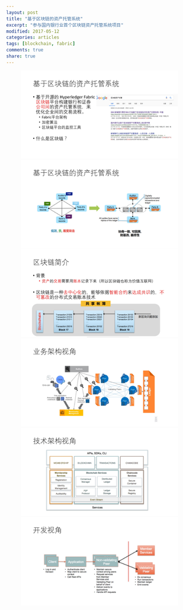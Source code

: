 ```yaml
---
layout: post
title: "基于区块链的资产托管系统"
excerpt: "参与国内银行业首个区块链资产托管系统项目"
modified: 2017-05-12
categories: articles
tags: [blockchain, fabric]
comments: true
share: true
---
```



<figure>
	<a href="../../images/20161120/Slide38.jpg"><img src="../../images/20161120/Slide38.jpg" alt="image"></a>
	<a href="../../images/20161120/Slide39.jpg"><img src="../../images/20161120/Slide39.jpg" alt="image"></a>
	<a href="../../images/20161120/Slide40.jpg"><img src="../../images/20161120/Slide40.jpg" alt="image"></a>
	<a href="../../images/20161120/Slide41.jpg"><img src="../../images/20161120/Slide41.jpg" alt="image"></a>
	<a href="../../images/20161120/Slide42.jpg"><img src="../../images/20161120/Slide42.jpg" alt="image"></a>
	<a href="../../images/20161120/Slide43.jpg"><img src="../../images/20161120/Slide43.jpg" alt="image"></a>
</figure>

